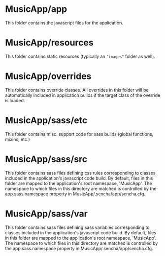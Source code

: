 # MusicApp/app

This folder contains the javascript files for the application.

# MusicApp/resources

This folder contains static resources (typically an `"images"` folder as well).

# MusicApp/overrides

This folder contains override classes. All overrides in this folder will be 
automatically included in application builds if the target class of the override
is loaded.

# MusicApp/sass/etc

This folder contains misc. support code for sass builds (global functions, 
mixins, etc.)

# MusicApp/sass/src

This folder contains sass files defining css rules corresponding to classes
included in the application's javascript code build.  By default, files in this 
folder are mapped to the application's root namespace, 'MusicApp'. The
namespace to which files in this directory are matched is controlled by the
app.sass.namespace property in MusicApp/.sencha/app/sencha.cfg. 

# MusicApp/sass/var

This folder contains sass files defining sass variables corresponding to classes
included in the application's javascript code build.  By default, files in this 
folder are mapped to the application's root namespace, 'MusicApp'. The
namespace to which files in this directory are matched is controlled by the
app.sass.namespace property in MusicApp/.sencha/app/sencha.cfg. 
